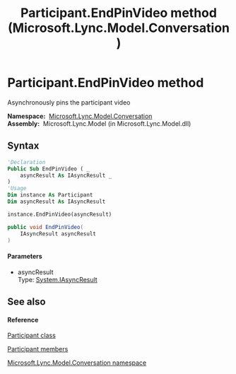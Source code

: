 ﻿---
title: Participant.EndPinVideo method  (Microsoft.Lync.Model.Conversation)
TOCTitle: 'EndPinVideo method '
ms:assetid: M:Microsoft.Lync.Model.Conversation.Participant.EndPinVideo(System.IAsyncResult)_DI_3_UC_OCS14MrefLyncWPF
ms:mtpsurl: https://msdn.microsoft.com/en-us/library/microsoft.lync.model.conversation.participant.endpinvideo(v=office.15)
ms:contentKeyID: 48600890
ms.date: 07/28/2014
mtps_version: v=office.15
f1_keywords:
- Microsoft.Lync.Model.Conversation.Participant.EndPinVideo
dev_langs:
- CSharp
- JScript
- VB
- other
---

# Participant.EndPinVideo method

Asynchronously pins the participant video

**Namespace:**  [Microsoft.Lync.Model.Conversation](microsoft-lync-model-conversation-namespace_2.md)  
**Assembly:**  Microsoft.Lync.Model (in Microsoft.Lync.Model.dll)

## Syntax

``` vb
'Declaration
Public Sub EndPinVideo ( _
    asyncResult As IAsyncResult _
)
'Usage
Dim instance As Participant
Dim asyncResult As IAsyncResult

instance.EndPinVideo(asyncResult)
```

``` csharp
public void EndPinVideo(
    IAsyncResult asyncResult
)
```

#### Parameters

  - asyncResult  
    Type: [System.IAsyncResult](http://msdn2.microsoft.com/en-us/library/ft8a6455)  

## See also

#### Reference

[Participant class](participant-class-microsoft-lync-model-conversation_2.md)

[Participant members](participant-members-microsoft-lync-model-conversation_2.md)

[Microsoft.Lync.Model.Conversation namespace](microsoft-lync-model-conversation-namespace_2.md)

